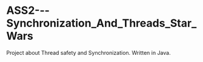# ASS2---Synchronization_And_Threads_Star_Wars
Project about Thread safety and Synchronization. Written in Java.
